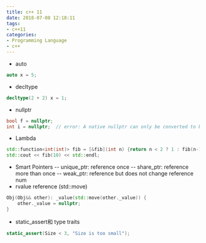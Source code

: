 ```yaml
---
title: c++ 11
date: 2018-07-08 12:18:11
tags: 
- c++11
categories:
- Programming Language
- c++
---
```


- auto
``` c++
auto x = 5;
```
- decltype
```c++
decltype(2 + 2) x = 1;
```
- nullptr
```c++
bool f = nullptr;
int i = nullptr;  // error: A native nullptr can only be converted to bool or, using reinterpret_cast, to an integral type
```
- Lambda
```c++
std::function<int(int)> fib = [&fib](int n) {return n < 2 ? 1 : fib(n-1) + fib(n-2);};  
std::cout << fib(10) << std::endl;
```
-  Smart Pointers
  -- unique_ptr: reference once
  -- share_ptr: reference more than once
  -- weak_ptr: reference but does not change reference num
-  rvalue reference (std::move)
```c++
Obj(Obj&& other): _value(std::move(other._value)) {
    other._value = nullptr;
}
```
- static_assert和 type traits
```c++
static_assert(Size < 3, "Size is too small");
```